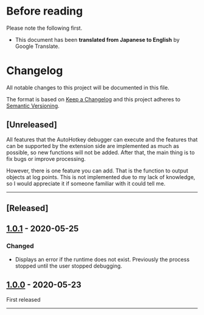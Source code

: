 # Before reading
Please note the following first.
* This document has been **translated from Japanese to English** by Google Translate.

# Changelog
All notable changes to this project will be documented in this file.

The format is based on [Keep a Changelog][Keep a Changelog] and this project adheres to [Semantic Versioning][Semantic Versioning].

## [Unreleased]
All features that the AutoHotkey debugger can execute and the features that can be supported by the extension side are implemented as much as possible, so new functions will not be added. After that, the main thing is to fix bugs or improve processing.

However, there is one feature you can add. That is the function to output objects at log points.
This is not implemented due to my lack of knowledge, so I would appreciate it if someone familiar with it could tell me.

---

## [Released]
## [1.0.1] - 2020-05-25
### Changed
* Displays an error if the runtime does not exist. Previously the process stopped until the user stopped debugging.

## [1.0.0] - 2020-05-23
First released

---

<!-- Links -->
[Keep a Changelog]: https://keepachangelog.com/
[Semantic Versioning]: https://semver.org/

<!-- Versions -->
[1.0.1]: https://github.com/zero-plusplus/vscode-autohotkey-debug/compare/v1.0.0..v1.0.1
[1.0.0]: https://github.com/zero-plusplus/vscode-autohotkey-debug/tree/v1.0.0